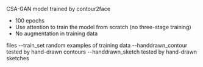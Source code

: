 CSA-GAN model trained by contour2face
* 100 epochs
* Use attention to train the model from scratch (no three-stage training)
* No augmentation in training data

files
--train_set  			random examples of training data
--handdrawn_contour		tested by hand-drawn contours
--handdrawn_sketch 		tested by hand-drawn sketches